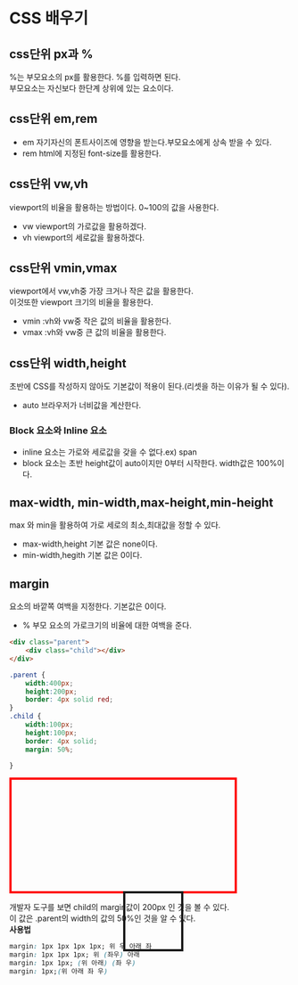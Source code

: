 # CSS 배우기  
## css단위 px과 %  
%는 부모요소의 px를 활용한다. %를 입력하면 된다.  
부모요소는 자신보다 한단계 상위에 있는 요소이다.  
## css단위 em,rem  
  * em  자기자신의 폰트사이즈에 영향을 받는다.부모요소에게 상속 받을 수 있다.
  * rem html에 지정된 font-size를 활용한다.
## css단위 vw,vh  
viewport의 비율을 활용하는 방법이다. 0~100의 값을 사용한다.  
  - vw viewport의 가로값을 활용하겠다.
  - vh viewport의 세로값을 활용하겠다.
## css단위 vmin,vmax  
viewport에서 vw,vh중 가장 크거나 작은 값을 활용한다.  
이것또한 viewport 크기의 비율을 활용한다.  
  * vmin :vh와 vw중 작은 값의 비율을 활용한다.
  * vmax :vh와 vw중 큰 값의 비율을 활용한다.
## css단위 width,height  
초반에 CSS를 작성하지 않아도 기본값이 적용이 된다.(리셋을 하는 이유가 될 수 있다).  
  * auto 브라우저가 너비값을 계산한다.
### Block 요소와 Inline 요소  
  - inline 요소는 가로와 세로값을 갖을 수 없다.ex) span
  - block 요소는 초반 height값이 auto이지만 0부터 시작한다. width값은 100%이다.
## max-width, min-width,max-height,min-height  
max 와 min을 활용하여 가로 세로의 최소,최대값을 정할 수 있다.
  * max-width,height 기본 값은 none이다.
  * min-width,hegith 기본 값은 0이다.
  
## margin  
요소의 바깥쪽 여백을 지정한다. 기본값은 0이다.  
 - % 부모 요소의 가로크기의 비율에 대한 여백을 준다.

```html
<div class="parent">
    <div class="child"></div>
</div>
```

```css
.parent {
    width:400px;
    height:200px;
    border: 4px solid red;
}
.child {
    width:100px;
    height:100px;
    border: 4px solid;
    margin: 50%;

}
```
<style>
.parent {
    width:400px;
    height:200px;
    border: 4px solid red;
    display:block;
}
.child {
    width:100px;
    height:100px;
    border: 4px solid;
    margin: 50%;
    display:block;
    }
</style>
<div class="parent">
    <div class="child"></div>
</div>

개발자 도구를 보면 child의 margin값이 200px 인 것을 볼 수 있다.  
이 값은 .parent의 width의 값의 50%인 것을 알 수 있다.  
**사용법**  
```css
margin: 1px 1px 1px 1px; 위 우 아래 좌
margin: 1px 1px 1px; 위 (좌우) 아래
margin: 1px 1px; (위 아래) (좌 우)
margin: 1px;(위 아래 좌 우)
```  
